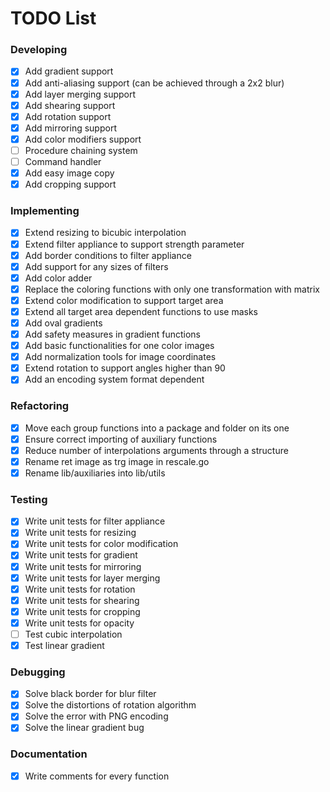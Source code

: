 # TODO List

### Developing
- [x] Add gradient support
- [x] Add anti-aliasing support (can be achieved through a 2x2 blur)
- [x] Add layer merging support
- [x] Add shearing support
- [x] Add rotation support
- [x] Add mirroring support
- [x] Add color modifiers support
- [ ] Procedure chaining system
- [ ] Command handler
- [x] Add easy image copy
- [x] Add cropping support

### Implementing
- [x] Extend resizing to bicubic interpolation
- [x] Extend filter appliance to support strength parameter
- [x] Add border conditions to filter appliance
- [x] Add support for any sizes of filters
- [x] Add color adder
- [x] Replace the coloring functions with only one transformation with matrix
- [x] Extend color modification to support target area
- [x] Extend all target area dependent functions to use masks
- [x] Add oval gradients
- [x] Add safety measures in gradient functions
- [x] Add basic functionalities for one color images
- [x] Add normalization tools for image coordinates
- [x] Extend rotation to support angles higher than 90
- [x] Add an encoding system format dependent

### Refactoring
- [x] Move each group functions into a package and folder on its one
- [x] Ensure correct importing of auxiliary functions
- [x] Reduce number of interpolations arguments through a structure
- [x] Rename ret image as trg image in rescale.go
- [x] Rename lib/auxiliaries into lib/utils

### Testing
- [x] Write unit tests for filter appliance
- [x] Write unit tests for resizing
- [x] Write unit tests for color modification
- [x] Write unit tests for gradient
- [x] Write unit tests for mirroring
- [x] Write unit tests for layer merging
- [x] Write unit tests for rotation
- [x] Write unit tests for shearing
- [x] Write unit tests for cropping
- [x] Write unit tests for opacity
- [ ] Test cubic interpolation
- [x] Test linear gradient

### Debugging
- [x] Solve black border for blur filter
- [x] Solve the distortions of rotation algorithm
- [x] Solve the error with PNG encoding
- [x] Solve the linear gradient bug

### Documentation
- [x] Write comments for every function
